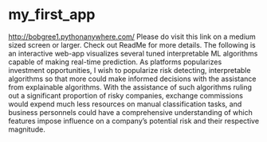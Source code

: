 # my_first_app
http://bobgree1.pythonanywhere.com/
Please do visit this link on a medium sized screen or larger. Check out ReadMe for more details.
The following is an interactive web-app visualizes several tuned interpretable ML algorithms capable of making real-time prediction.
As platforms popularizes investment opportunities, I wish to popularize risk detecting, 
interpretable algorithms so that more could make informed decisions with the assistance from explainable algorithms. 
With the assistance of such algorithms ruling out a significant proportion of risky companies, 
exchange commissions would expend much less resources on manual classification tasks, 
and business personnels could have a comprehensive understanding of which features impose influence on a company’s potential risk 
and their respective magnitude. 
